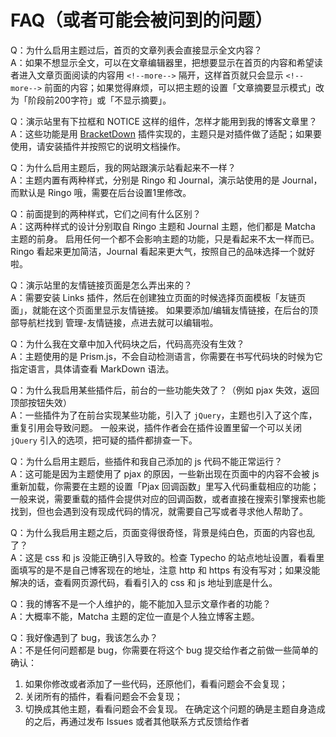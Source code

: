 # FAQ（或者可能会被问到的问题）

Q：为什么启用主题过后，首页的文章列表会直接显示全文内容？<br />
A：如果不想显示全文，可以在文章编辑器里，把想要显示在首页的内容和希望读者进入文章页面阅读的内容用 `<!--more-->` 隔开，这样首页就只会显示 `<!--more-->` 前面的内容；如果觉得麻烦，可以把主题的设置「文章摘要显示模式」改为「阶段前200字符」或「不显示摘要」。

Q：演示站里有下拉框和 NOTICE 这样的组件，怎样才能用到我的博客文章里？<br />
A：这些功能是用 [BracketDown](https://github.com/BigCoke233/typecho-plugin-BracketDown) 插件实现的，主题只是对插件做了适配；如果要使用，请安装插件并按照它的说明文档操作。

Q：为什么启用主题后，我的网站跟演示站看起来不一样？<br />
A：主题内置有两种样式，分别是 Ringo 和 Journal，演示站使用的是 Journal，而默认是 Ringo 哦，需要在后台设置1里修改。

Q：前面提到的两种样式，它们之间有什么区别？<br />
A：这两种样式的设计分别取自 Ringo 主题和 Journal 主题，他们都是 Matcha 主题的前身。
启用任何一个都不会影响主题的功能，只是看起来不太一样而已。Ringo 看起来更加简洁，Journal 看起来更大气，按照自己的品味选择一个就好啦。

Q：演示站里的友情链接页面是怎么弄出来的？<br />
A：需要安装 Links 插件，然后在创建独立页面的时候选择页面模板「友链页面」，就能在这个页面里显示友情链接。
如果要添加/编辑友情链接，在后台的顶部导航栏找到 管理-友情链接，点进去就可以编辑啦。

Q：为什么我在文章中加入代码块之后，代码高亮没有生效？<br />
A：主题使用的是 Prism.js，不会自动检测语言，你需要在书写代码块的时候为它指定语言，具体请查看 MarkDown 语法。

Q：为什么我启用某些插件后，前台的一些功能失效了？（例如 pjax 失效，返回顶部按钮失效）<br />
A：一些插件为了在前台实现某些功能，引入了 `jQuery`，主题也引入了这个库，重复引用会导致问题。
一般来说，插件作者会在插件设置里留一个可以关闭 `jQuery` 引入的选项，把可疑的插件都排查一下。

Q：为什么启用主题后，些插件和我自己添加的 js 代码不能正常运行？<br />
A：这可能是因为主题使用了 pjax 的原因，一些新出现在页面中的内容不会被 js 重新加载，你需要在主题的设置「Pjax 回调函数」里写入代码重载相应的功能；一般来说，需要重载的插件会提供对应的回调函数，或者直接在搜索引擎搜索也能找到，但也会遇到没有现成代码的情况，就需要自己写或者寻求他人帮助了。

Q：为什么我启用主题之后，页面变得很奇怪，背景是纯白色，页面的内容也乱了？<br />
A：这是 css 和 js 没能正确引入导致的。检查 Typecho 的站点地址设置，看看里面填写的是不是自己博客现在的地址，注意 http 和 https 有没有写对；如果没能解决的话，查看网页源代码，看看引入的 css 和 js 地址到底是什么。

Q：我的博客不是一个人维护的，能不能加入显示文章作者的功能？<br />
A：大概率不能，Matcha 主题的定位一直是个人独立博客主题。

Q：我好像遇到了 bug，我该怎么办？<br />
A：不是任何问题都是 bug，你需要在将这个 bug 提交给作者之前做一些简单的确认：
1. 如果你修改或者添加了一些代码，还原他们，看看问题会不会复现；
2. 关闭所有的插件，看看问题会不会复现；
3. 切换成其他主题，看看问题会不会复现。
在确定这个问题的确是主题自身造成的之后，再通过发布 Issues 或者其他联系方式反馈给作者